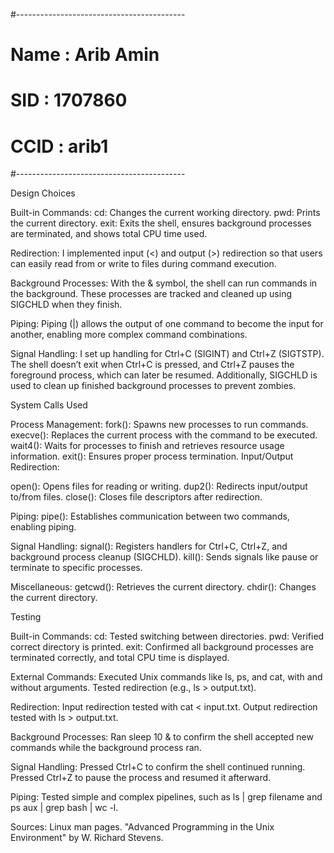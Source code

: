 #------------------------------------------
# Name : Arib Amin
# SID : 1707860
# CCID : arib1
#------------------------------------------

Design Choices

Built-in Commands:
cd: Changes the current working directory.
pwd: Prints the current directory.
exit: Exits the shell, ensures background processes are terminated, and shows total CPU time used.

Redirection:
I implemented input (<) and output (>) redirection so that users can easily read from or write to files during command execution.

Background Processes:
With the & symbol, the shell can run commands in the background. These processes are tracked and cleaned up using SIGCHLD when they finish.

Piping:
Piping (|) allows the output of one command to become the input for another, enabling more complex command combinations.

Signal Handling:
I set up handling for Ctrl+C (SIGINT) and Ctrl+Z (SIGTSTP). The shell doesn’t exit when Ctrl+C is pressed, and Ctrl+Z pauses the foreground process, which can later be resumed. Additionally, SIGCHLD is used to clean up finished background processes to prevent zombies.

System Calls Used

Process Management:
fork(): Spawns new processes to run commands.
execve(): Replaces the current process with the command to be executed.
wait4(): Waits for processes to finish and retrieves resource usage information.
exit(): Ensures proper process termination.
Input/Output Redirection:

open(): Opens files for reading or writing.
dup2(): Redirects input/output to/from files.
close(): Closes file descriptors after redirection.

Piping:
pipe(): Establishes communication between two commands, enabling piping.

Signal Handling:
signal(): Registers handlers for Ctrl+C, Ctrl+Z, and background process cleanup (SIGCHLD).
kill(): Sends signals like pause or terminate to specific processes.

Miscellaneous:
getcwd(): Retrieves the current directory.
chdir(): Changes the current directory.

Testing

Built-in Commands:
cd: Tested switching between directories.
pwd: Verified correct directory is printed.
exit: Confirmed all background processes are terminated correctly, and total CPU time is displayed.

External Commands:
Executed Unix commands like ls, ps, and cat, with and without arguments.
Tested redirection (e.g., ls > output.txt).

Redirection:
Input redirection tested with cat < input.txt.
Output redirection tested with ls > output.txt.

Background Processes:
Ran sleep 10 & to confirm the shell accepted new commands while the background process ran.

Signal Handling:
Pressed Ctrl+C to confirm the shell continued running.
Pressed Ctrl+Z to pause the process and resumed it afterward.

Piping:
Tested simple and complex pipelines, such as ls | grep filename and ps aux | grep bash | wc -l.

Sources:
Linux man pages.
"Advanced Programming in the Unix Environment" by W. Richard Stevens.
